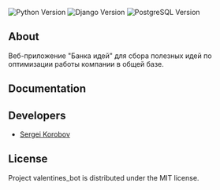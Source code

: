 <img src="https://img.shields.io/badge/Engine-Python%203.11%20-blue" alt="Python Version"> <img src="https://img.shields.io/badge/Engine-Django%204.2.1-blue" alt="Django Version"> <img src="https://img.shields.io/badge/Engine-PostgreSQL%2015.2%20-blue" alt="PostgreSQL Version">

## About

Веб-приложение "Банка идей" для сбора полезных идей по оптимизации работы компании в общей базе.

## Documentation



## Developers

- [Sergei Korobov](https://github.com/sergeicastle)

## License

Project valentines_bot is distributed under the MIT license.
